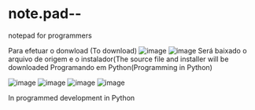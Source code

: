 # note.pad--
notepad for programmers


Para efetuar o donwload  (To download)
![image](https://github.com/Valdemir-DSW/note-pad---/assets/134114016/20aded4e-6dc4-4d81-b0e4-1b637737e8ac)
![image](https://github.com/Valdemir-DSW/note-pad---/assets/134114016/399949c2-9ad5-4fb7-a3f7-63ec55e0f663)
Será baixado o arquivo de origem e o instalador(The source file and installer will be downloaded
Programando em Python(Programming in Python)

![image](https://github.com/Valdemir-DSW/note-pad---/assets/134114016/825f09b8-3d57-4ebc-bbbb-bebf0160e5f8)
![image](https://github.com/Valdemir-DSW/note-pad---/assets/134114016/53b49453-5c1c-4b43-b528-906e7e471198)
![image](https://github.com/Valdemir-DSW/note-pad---/assets/134114016/01970894-c4df-4a5f-a9f1-c33d67e3b6cc)
![image](https://github.com/Valdemir-DSW/note-pad---/assets/134114016/8d2f6ded-70cf-4b1d-afd5-e2bdd9d5c3be)

In programmed development in Python 
